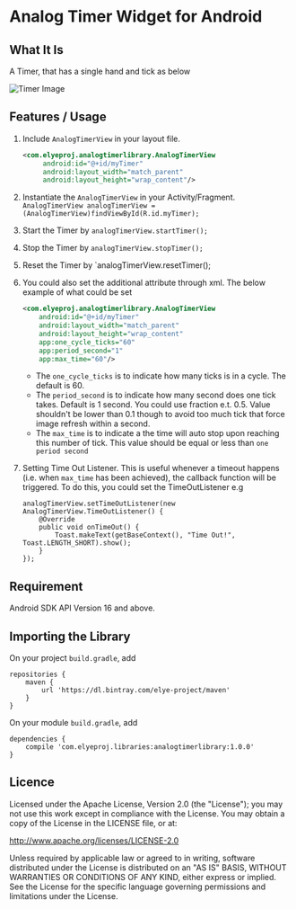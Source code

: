 # Analog Timer Widget for Android
## What It Is
A Timer, that has a single hand and tick as below

![Timer Image](http://static.wixstatic.com/media/d748c3_2a0bc7169e8f4e5283aead6396040476.gif)

## Features / Usage

1. Include `AnalogTimerView` in your layout file.
    ```xml
    <com.elyeproj.analogtimerlibrary.AnalogTimerView
         android:id="@+id/myTimer"
         android:layout_width="match_parent"
         android:layout_height="wrap_content"/>
    ```

2. Instantiate the `AnalogTimerView` in your Activity/Fragment.
    `AnalogTimerView analogTimerView = (AnalogTimerView)findViewById(R.id.myTimer);`

3. Start the Timer by
    `analogTimerView.startTimer();`

4. Stop the Timer by 
    `analogTimerView.stopTimer();`

5. Reset the Timer by 
    `analogTimerView.resetTimer();

6. You could also set the additional attribute through xml. The below example of what could be set 
    ```xml
    <com.elyeproj.analogtimerlibrary.AnalogTimerView
        android:id="@+id/myTimer"
        android:layout_width="match_parent"
        android:layout_height="wrap_content"
        app:one_cycle_ticks="60"
        app:period_second="1"
        app:max_time="60"/>
    ```
   * The `one_cycle_ticks` is to indicate how many ticks is in a cycle. The default is 60.
   * The `period_second` is to indicate how many second does one tick takes. Default is 1 second. You could use fraction e.t. 0.5. Value shouldn't be lower than 0.1 though to avoid too much tick that force image refresh within a second.
   * The `max_time` is to indicate a the time will auto stop upon reaching this number of tick. This value should be equal or less than `one period second`

7. Setting Time Out Listener. 
This is useful whenever a timeout happens (i.e. when `max_time` has been achieved), the callback function will be triggered. 
To do this, you could set the TimeOutListener e.g

    ```
    analogTimerView.setTimeOutListener(new AnalogTimerView.TimeOutListener() {
        @Override
        public void onTimeOut() {
            Toast.makeText(getBaseContext(), "Time Out!", Toast.LENGTH_SHORT).show();
        }
    });
    ```

## Requirement
Android SDK API Version 16 and above.

## Importing the Library
On your project `build.gradle`, add

    repositories {
        maven {
            url 'https://dl.bintray.com/elye-project/maven'
        }
    }

On your module `build.gradle`, add

    dependencies {
        compile 'com.elyeproj.libraries:analogtimerlibrary:1.0.0'
    }

## Licence

Licensed under the Apache License, Version 2.0 (the "License"); you may not use this work except in compliance with the License. You may obtain a copy of the License in the LICENSE file, or at:

http://www.apache.org/licenses/LICENSE-2.0

Unless required by applicable law or agreed to in writing, software distributed under the License is distributed on an "AS IS" BASIS, WITHOUT WARRANTIES OR CONDITIONS OF ANY KIND, either express or implied. See the License for the specific language governing permissions and limitations under the License.
